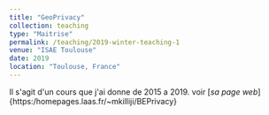 ```yaml
---
title: "GeoPrivacy"
collection: teaching
type: "Maitrise"
permalink: /teaching/2019-winter-teaching-1
venue: "ISAE Toulouse"
date: 2019
location: "Toulouse, France"
---
```


Il s'agit d'un cours que j'ai donne de 2015 a 2019.
voir [_sa page web_]{https:/homepages.laas.fr/~mkilliji/BEPrivacy}

